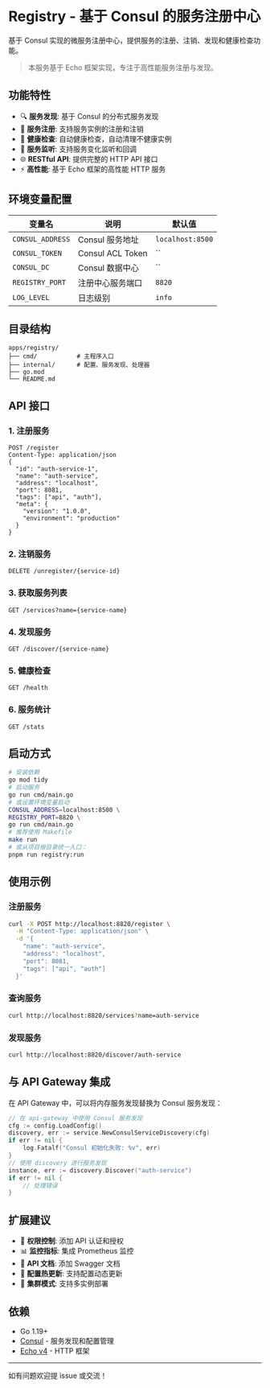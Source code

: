 # Registry - 基于 Consul 的服务注册中心

基于 Consul 实现的微服务注册中心，提供服务的注册、注销、发现和健康检查功能。

> 本服务基于 Echo 框架实现，专注于高性能服务注册与发现。

## 功能特性

- 🔍 **服务发现**: 基于 Consul 的分布式服务发现
- 📝 **服务注册**: 支持服务实例的注册和注销
- 🏥 **健康检查**: 自动健康检查，自动清理不健康实例
- 🔄 **服务监听**: 支持服务变化监听和回调
- 🌐 **RESTful API**: 提供完整的 HTTP API 接口
- ⚡ **高性能**: 基于 Echo 框架的高性能 HTTP 服务

## 环境变量配置

| 变量名           | 说明             | 默认值           |
| ---------------- | ---------------- | ---------------- |
| `CONSUL_ADDRESS` | Consul 服务地址  | `localhost:8500` |
| `CONSUL_TOKEN`   | Consul ACL Token | ``               |
| `CONSUL_DC`      | Consul 数据中心  | ``               |
| `REGISTRY_PORT`  | 注册中心服务端口 | `8820`           |
| `LOG_LEVEL`      | 日志级别         | `info`           |

## 目录结构

```textplain
apps/registry/
├── cmd/           # 主程序入口
├── internal/      # 配置、服务发现、处理器
├── go.mod
└── README.md
```

## API 接口

### 1. 注册服务

```http
POST /register
Content-Type: application/json
{
  "id": "auth-service-1",
  "name": "auth-service",
  "address": "localhost",
  "port": 8081,
  "tags": ["api", "auth"],
  "meta": {
    "version": "1.0.0",
    "environment": "production"
  }
}
```

### 2. 注销服务

```http
DELETE /unregister/{service-id}
```

### 3. 获取服务列表

```http
GET /services?name={service-name}
```

### 4. 发现服务

```http
GET /discover/{service-name}
```

### 5. 健康检查

```http
GET /health
```

### 6. 服务统计

```http
GET /stats
```

## 启动方式

```bash
# 安装依赖
go mod tidy
# 启动服务
go run cmd/main.go
# 或设置环境变量启动
CONSUL_ADDRESS=localhost:8500 \
REGISTRY_PORT=8820 \
go run cmd/main.go
# 推荐使用 Makefile
make run
# 或从项目根目录统一入口：
pnpm run registry:run
```

## 使用示例

### 注册服务

```bash
curl -X POST http://localhost:8820/register \
  -H "Content-Type: application/json" \
  -d '{
    "name": "auth-service",
    "address": "localhost",
    "port": 8081,
    "tags": ["api", "auth"]
  }'
```

### 查询服务

```bash
curl http://localhost:8820/services?name=auth-service
```

### 发现服务

```bash
curl http://localhost:8820/discover/auth-service
```

## 与 API Gateway 集成

在 API Gateway 中，可以将内存服务发现替换为 Consul 服务发现：

```go
// 在 api-gateway 中使用 Consul 服务发现
cfg := config.LoadConfig()
discovery, err := service.NewConsulServiceDiscovery(cfg)
if err != nil {
    log.Fatalf("Consul 初始化失败: %v", err)
}
// 使用 discovery 进行服务发现
instance, err := discovery.Discover("auth-service")
if err != nil {
    // 处理错误
}
```

## 扩展建议

- 🔐 **权限控制**: 添加 API 认证和授权
- 📊 **监控指标**: 集成 Prometheus 监控
- 📝 **API 文档**: 添加 Swagger 文档
- 🔄 **配置热更新**: 支持配置动态更新
- 🚀 **集群模式**: 支持多实例部署

## 依赖

- Go 1.19+
- [Consul](https://www.consul.io/) - 服务发现和配置管理
- [Echo v4](https://echo.labstack.com/) - HTTP 框架

---

如有问题欢迎提 issue 或交流！
